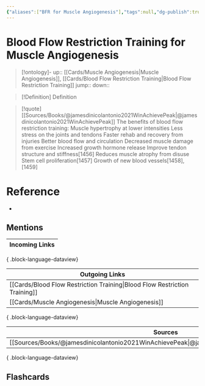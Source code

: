 ```yaml
---
{"aliases":["BFR for Muscle Angiogenesis"],"tags":null,"dg-publish":true,"permalink":"/cards/blood-flow-restriction-training-for-muscle-angiogenesis/","dgPassFrontmatter":true}
---
```


# Blood Flow Restriction Training for Muscle Angiogenesis

> [!ontology]-
> up:: [[Cards/Muscle Angiogenesis\|Muscle Angiogenesis]], [[Cards/Blood Flow Restriction Training\|Blood Flow Restriction Training]]
> jump:: 
> down:: 

> [!Definition] Definition
> 

> [!quote] [[Sources/Books/@jamesdinicolantonio2021WinAchievePeak\|@jamesdinicolantonio2021WinAchievePeak]]
> The benefits of blood flow restriction training: Muscle hypertrophy at lower intensities Less stress on the joints and tendons Faster rehab and recovery from injuries Better blood flow and circulation Decreased muscle damage from exercise Increased growth hormone release Improve tendon structure and stiffness[1456] Reduces muscle atrophy from disuse Stem cell proliferation[1457] Growth of new blood vessels[1458],[1459]

# Reference
- 

## Mentions

| Incoming Links |
| -------------- |

{ .block-language-dataview}

| Outgoing Links                                                                |
| ----------------------------------------------------------------------------- |
| [[Cards/Blood Flow Restriction Training\|Blood Flow Restriction Training]] |
| [[Cards/Muscle Angiogenesis\|Muscle Angiogenesis]]                         |

{ .block-language-dataview}

| Sources                                                                                             |
| --------------------------------------------------------------------------------------------------- |
| [[Sources/Books/@jamesdinicolantonio2021WinAchievePeak\|@jamesdinicolantonio2021WinAchievePeak]] |

{ .block-language-dataview}

## Flashcards 
